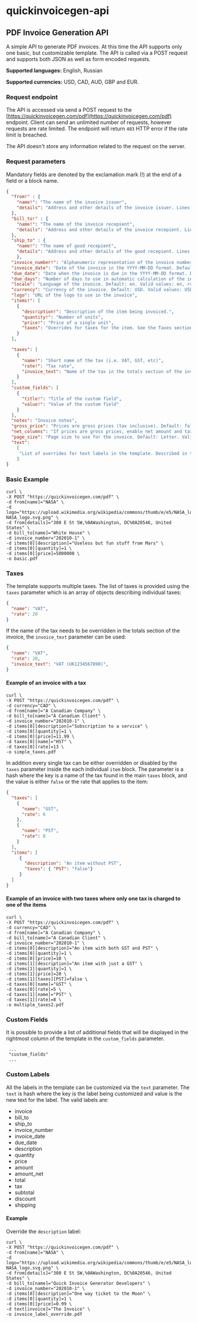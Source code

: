 # quickinvoicegen-api

## PDF Invoice Generation API

A simple API to generate PDF invoices. At this time the API supports only one basic, but customizable template.  The API is called via a POST request and supports both JSON as well as form encoded requests. 

**Supported languages:** English, Russian

**Supported currencies:**  USD,  CAD,  AUD,  GBP and EUR.

### Request endpoint

The API is accessed via send a POST request to the  [https://quickinvoicegen.com/pdf](https://quickinvoicegen.com/pdf) endpoint. Client can send an unlimited number of requests, however requests are rate limited. The endpoint will return `403` HTTP error if the rate limit is breached.

The API doesn't store any information related to the request on the server. 


### Request parameters

Mandatory fields are denoted by the exclamation mark (!) at the end of a field or a block name.
```json
{
  "from!" : {
    "name!": "The name of the invoice issuer",
    "details": "Address and other details of the invoice issuer. Lines are separated by the new line (\n) character",
  },
  "bill_to!" : {
    "name!": "The name of the invoice recepient",
    "details": "Address and other details of the invoice recepient. Lines are separated by the new line (\n) character",
  },
  "ship_to" : {
    "name!": "The name of good recepient",
    "details": "Address and other details of the good recepient. Lines are separated by the new line (\n) character",
	},
  "invoice_number!": "Alphanumeric representation of the invoice number",
  "invoice_date": "Date of the invoice in the YYYY-MM-DD format. Default: current date",
  "due_date": "Date when the invoice is due in the YYYY-MM-DD format. Default: no default",
  "due_days": "Number of days to use in automatic calculation of the invoice due date. Default: no default",
  "locale": "Language of the invoice. Default: en. Valid values: en, ru",
  "currency": "Currency of the invoice. Default: USD. Valid values: USD, CAD, AUD, EUR, GBP",
  "logo": "URL of the logo to use in the invoice",
  "items!": [
    {
      "description!": "Description of the item being invoiced.",
      "quantity!": "Number of units",
      "price!": "Price of a single unit",
      "taxes": "Overrides for taxes for the item. See the Taxes section"
    }
  ],

  "taxes": [
    {
      "name!": "Short name of the tax (i.e. VAT, GST, etc)",
      "rate!": "Tax rate",
      "invoice_text": "Name of the tax in the totals section of the invoice"
    }
  ],
  "custom_fields": [
    {
      "title!": "Title of the custom field",
      "value!": "Value of the custom field"
    }
  ],
  "notes": "Invoice notes",
  "gross_price": "Prices are gross prices (tax inclusive). Default: false. Valid values: true, false",
  "net_columns": "If prices are gross prices, enable net amount and tax colums in the invoice. Default: false. Valid values: true, false",
  "page_size": "Page size to use for the invoice. Default: Letter. Valid values: Letter, A4",
  "text": 
    [
     "List of overrides for text labels in the template. Described in the Custom Labels section below"
    ]
}
```
### Basic Example

```
curl \
-X POST "https://quickinvoicegen.com/pdf" \
-d from[name]="NASA" \
-d logo="https://upload.wikimedia.org/wikipedia/commons/thumb/e/e5/NASA_logo.svg/1200px-NASA_logo.svg.png" \
-d from[details]="300 E St SW,%0AWashington, DC%0A20546, United States" \
-d bill_to[name]="White House" \
-d invoice_number="202010-1" \
-d items[0][description]="Useless but fun stuff from Mars" \
-d items[0][quantity]=1 \
-d items[0][price]=5000000 \
-o basic.pdf
```

### Taxes

The template supports multiple taxes. The list of taxes is provided using the  `taxes` parameter which is an array of objects describing individual taxes:

```json
{
  "name": "VAT",
  "rate": 20
}
```

If the name of the tax needs to be overridden in the totals section of the invoice, the `invoice_text` parameter can be used:

```json
{
  "name": "VAT",
  "rate": 20,
  "invoice_text": "VAT (UK1234567890)",
}
```

#### Example of an invoice with a tax

```
curl \
-X POST "https://quickinvoicegen.com/pdf" \
-d currency="CAD" \
-d from[name]="A Canadian Company" \
-d bill_to[name]="A Canadian Client" \
-d invoice_number="202010-1" \
-d items[0][description]="Subscription to a service" \
-d items[0][quantity]=1 \
-d items[0][price]=11.99 \
-d taxes[0][name]="HST" \
-d taxes[0][rate]=13 \
-o simple_taxes.pdf
```

In addition every single tax can be either overridden or disabled by the `taxes` parameter inside the each individual `item` block. The parameter is a hash where the key is a name of the tax found in the main `taxes` block, and the value is either `false` or the rate that applies to the item:

```json
{
  "taxes": [ 
	{
	  "name": "GST",
	  "rate": 6
	},
	{
	  "name": "PST",
	  "rate": 8
	}
  ],
  "items": [
     {
       "description": "An item without PST",
       "taxes": { "PST": "false"}
     }
  ]
}
```

#### Example of an invoice with two taxes where only one tax is charged to one of the items
```
curl \
-X POST "https://quickinvoicegen.com/pdf" \
-d currency="CAD" \
-d from[name]="A Canadian Company" \
-d bill_to[name]="A Canadian Client" \
-d invoice_number="202010-1" \
-d items[0][description]="An item with both GST and PST" \
-d items[0][quantity]=1 \
-d items[0][price]=10 \
-d items[1][description]="An item with just a GST" \
-d items[1][quantity]=1 \
-d items[1][price]=20 \
-d items[1][taxes][PST]=false \
-d taxes[0][name]="GST" \
-d taxes[0][rate]=5 \
-d taxes[1][name]="PST" \
-d taxes[1][rate]=8 \
-o multiple_taxes2.pdf
```

### Custom Fields

It is possible to provide a list of  additional fields that will be displayed in the rightmost column of the template in the `custom_fields` parameter.

```
 ...
 "custom_fields"
 ...
```

### Custom Labels

All the labels in the template can be customized via the `text` parameter. The `text` is hash where the key is the label being customized and value is the new text for the label. The valid labels are:

- invoice
- bill_to
- ship_to
- invoice_number
- invoice_date
- due_date
- description 
- quantity
- price
- amount
- amount_net
- total
- tax
- subtotal
- discount
- shipping

#### Example
Override the `description` label:

```
curl \
-X POST "https://quickinvoicegen.com/pdf" \
-d from[name]="NASA" \
-d logo="https://upload.wikimedia.org/wikipedia/commons/thumb/e/e5/NASA_logo.svg/1200px-NASA_logo.svg.png" \
-d from[details]="300 E St SW,%0AWashington, DC%0A20546, United States" \
-d bill_to[name]="Quick Invoice Generator Developers" \
-d invoice_number="202010-1" \
-d items[0][description]="One way ticket to the Moon" \
-d items[0][quantity]=1 \
-d items[0][price]=0.99 \
-d text[invoice]="The Invoice" \
-o invoice_label_override.pdf

```
